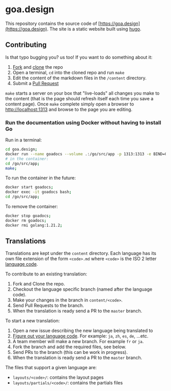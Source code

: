 # goa.design

This repository contains the source code of [https://goa.design](https://goa.design). The site is
a static website built using [hugo](http://gohugo.io).

## Contributing

Is that typo bugging you? us too! If you want to do something about it:

1. [Fork](https://help.github.com/articles/fork-a-repo/) and [clone](https://help.github.com/articles/cloning-a-repository/) the repo
2. Open a terminal, `cd` into the cloned repo and run `make`
3. Edit the content of the markdown files in the `/content` directory.
4. Submit a [Pull Request](https://help.github.com/articles/using-pull-requests/)

`make` starts a server on your box that "live-loads" all changes you make to the content (that is
the page should refresh itself each time you save a content page). Once `make` complete simply open
a browser to [http://localhost:1313](http://localhost:1313) and browse to the page you are editing.

### Run the documentation using Docker without having to install Go

Run in a terminal:

```bash
cd goa.design;
docker run --name goadocs --volume .:/go/src/app -p 1313:1313 -e BIND=0.0.0.0 -it golang:1.21.2 bash;
# in the container:
cd /go/src/app;
make;
```

To run the container in the future:

```bash
docker start goadocs;
docker exec -it goadocs bash;
cd /go/src/app;
```

To remove the container:

```bash
docker stop goadocs;
docker rm goadocs;
docker rmi golang:1.21.2;
```

## Translations

Translations are kept under the `content` directory. Each language has its own file extension of
the form `<code>.md` where `<code>` is the ISO 2 letter
[language code](http://www.sitepoint.com/web-foundations/iso-2-letter-language-codes/).

To contribute to an existing translation:

1. Fork and Clone the repo.
2. Checkout the language specific branch (named after the language code).
3. Make your changes in the branch in `content/<code>`.
4. Send Pull Requests to the branch.
5. When the translation is ready send a PR to the `master` branch.

To start a new translation:

1. Open a new issue describing the new language being translated to
2. [Figure out your language code](http://www.sitepoint.com/web-foundations/iso-2-letter-language-codes/).
   For example: `ja`, `zh`, `es`, `de`, ...etc.
3. A team member will make a new branch. For example `fr` or `ja`.
4. Fork the branch and add the required files, see below.
5. Send PRs to the branch (this can be work in progress).
6. When the translation is ready send a PR to the `master` branch.

The files that support a given language are:

* `layouts/<code>/`: contains the layout pages
* `layouts/partials/<code>/`: contains the partials files
